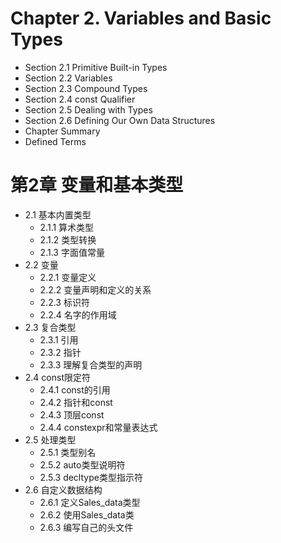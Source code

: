 # Chapter 2. Variables and Basic Types

* Section 2.1 Primitive Built-in Types 
* Section 2.2 Variables
* Section 2.3 Compound Types 
* Section 2.4 const Qualifier
* Section 2.5 Dealing with Types
* Section 2.6 Defining Our Own Data Structures 
* Chapter Summary
* Defined Terms

# 第2章 变量和基本类型

* 2.1 基本内置类型
    - 2.1.1 算术类型
    - 2.1.2 类型转换
    - 2.1.3 字面值常量
* 2.2 变量
    - 2.2.1 变量定义
    - 2.2.2 变量声明和定义的关系
    - 2.2.3 标识符
    - 2.2.4 名字的作用域
* 2.3 复合类型
    - 2.3.1 引用
    - 2.3.2 指针
    - 2.3.3 理解复合类型的声明
* 2.4 const限定符
    - 2.4.1 const的引用
    - 2.4.2 指针和const
    - 2.4.3 顶层const
    - 2.4.4 constexpr和常量表达式
* 2.5 处理类型
    - 2.5.1 类型别名
    - 2.5.2 auto类型说明符
    - 2.5.3 decltype类型指示符
* 2.6 自定义数据结构
    - 2.6.1 定义Sales_data类型
    - 2.6.2 使用Sales_data类
    - 2.6.3 编写自己的头文件
